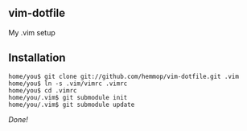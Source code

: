 ## vim-dotfile

My .vim setup

## Installation

    home/you$ git clone git://github.com/hemmop/vim-dotfile.git .vim
    home/you$ ln -s .vim/vimrc .vimrc
    home/you$ cd .vimrc
    home/you/.vim$ git submodule init
    home/you/.vim$ git submodule update

*Done!*

